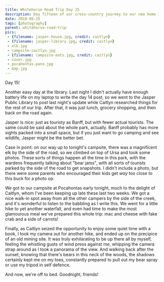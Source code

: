 ```yaml
---
title: Whitehorse Road Trip Day 15
description: Day fifteen of our cross-country journey to our new home in Whitehorse
date: 2018-06-25
tags: [photography]
parent: whitehorse-road-trip
pics:
 - {filename: jasper-house.jpg, credit: caitlyn}
 - {filename: jasper-library.jpg, credit: caitlyn}
 - elk.jpg
 - campsite-caitlyn.jpg
 - {filename: campsite-eats.jpg, credit: caitlyn}
 - cover.jpg
 - pocahontas-pano.jpg
 - map.jpg
---
```

Day 15!

Another easy day at the library. Last night I didn't actually have enough battery life on my laptop to write the day 14 post, so we went to the Jasper Public Library to post last night's update while Caitlyn researched things for the rest of our trip. After that, it was just lunch, grocery shopping, and then back on the road again.

Jasper is nice: just as touristy as Banff, but with fewer actual tourists. The same could be said about the whole park, actually. Banff probably has more sights packed into a small space, but if you just want to go camping and see wildlife, Jasper might be the better bet.

Case in point: on our way up to tonight's campsite, there was a magnificent elk by the side of the road, so we climbed on top of Ursa and took some photos. These sorts of things happen all the time in this park, with the wardens frequently talking about "bear jams", with all sorts of tourists parked by the side of the road to get snapshots. I didn't include a photo, but there were some parents who encouraged their kids get *way* too close to this buck for a photo op.

We got to our campsite at Pocahontas early tonight, much to the delight of Caitlyn, whom I've been keeping up late these last two weeks. We got a nice walk-in spot away from all the other campers by the side of the creek, and it's wonderful to listen to the babbling as I write this. We went for a little hike to yet another waterfall, and even had time to make the most glamourous meal we've prepared this whole trip: mac and cheese with fake crab and a side of carrots!

Finally, as Caitlyn seized the opportunity to enjoy some quiet time with a book, I took my camera out for another hike, and ended up on the precipice of an old mining site. It was truly exhilarating to be up there all by myself, feeling the whistling gusts of wind press against me, whipping the camera strap around as I took a panorama of the view. And walking back after the sunset, knowing that there's bears in this neck of the woods, the shadows certainly kept me on my toes, constantly prepared to pull out my bear spray or use my tripod in self defence.

And now, we're off to bed. Goodnight, friends!